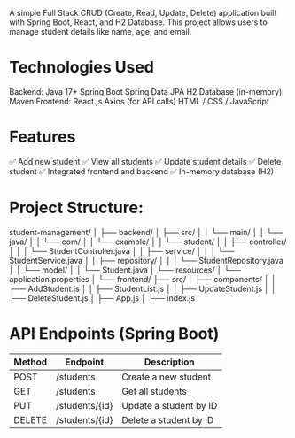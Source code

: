 A simple Full Stack CRUD (Create, Read, Update, Delete) application built with Spring Boot, React, and H2 Database.
 This project allows users to manage student details like name, age, and email.
 
 # Technologies Used
 Backend:
 Java 17+
 Spring Boot
 Spring Data JPA
 H2 Database (in-memory)
 Maven
 Frontend:
 React.js
 Axios (for API calls)
 HTML / CSS / JavaScript
 
 # Features
 ✅ Add new student
 ✅ View all students
 ✅ Update student details
 ✅ Delete student
 ✅ Integrated frontend and backend
 ✅ In-memory database (H2)
 
 # Project Structure:
student-management/
│
├── backend/
│   ├── src/
│   │   └── main/
│   │       └── java/
│   │           └── com/
│   │               └── example/
│   │                   └── student/
│   │                       ├── controller/
│   │                       │   └── StudentController.java
│   │                       ├── service/
│   │                       │   └── StudentService.java
│   │                       ├── repository/
│   │                       │   └── StudentRepository.java
│   │                       └── model/
│   │                           └── Student.java
│   └── resources/
│       └── application.properties
│
└── frontend/
    ├── src/
    │   ├── components/
    │   │   ├── AddStudent.js
    │   │   ├── StudentList.js
    │   │   ├── UpdateStudent.js
    │   │   └── DeleteStudent.js
    │   ├── App.js
    │   └── index.js

 # API Endpoints (Spring Boot)
 | Method | Endpoint         | Description            |
 | ------ | ---------------- | ---------------------- |
 | POST   | /students      | Create a new student   |
 | GET    | /students      | Get all students       |
 | PUT    | /students/{id} | Update a student by ID |
 | DELETE | /students/{id} | Delete a student by ID |
